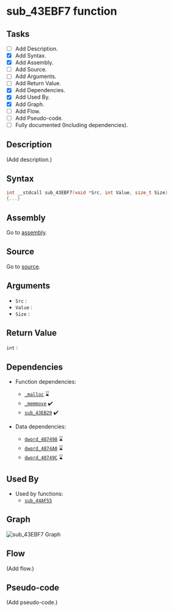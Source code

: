 # sub_43EBF7 function

## Tasks

- [ ] Add Description.
- [X] Add Syntax.
- [X] Add Assembly.
- [ ] Add Source.
- [ ] Add Arguments.
- [ ] Add Return Value.
- [X] Add Dependencies.
- [X] Add Used By.
- [X] Add Graph.
- [ ] Add Flow.
- [ ] Add Pseudo-code.
- [ ] Fully documented (Including dependencies).

## Description

(Add description.)

## Syntax

```c
int __stdcall sub_43EBF7(void *Src, int Value, size_t Size)
{...}
```

## Assembly

Go to [assembly](../asm/sub_43EBF7.asm).

## Source

Go to [source](../cc/sub_43EBF7.cc).

## Arguments

* `Src` : 
* `Value` : 
* `Size` : 

## Return Value

`int` : 

## Dependencies

* Function dependencies:
  * [`_malloc`](_malloc.md) ⌛
  * [`_memmove`](_memmove.md) ✔️
  * [`sub_43EB29`](sub_43EB29.md) ✔️


* Data dependencies:
  * [`dword_487498`](dword_487498.md) ⌛
  * [`dword_4874A0`](dword_4874A0.md) ⌛
  * [`dword_48749C`](dword_48749C.md) ⌛

## Used By

* Used by functions:
  * [`sub_44AF55`](../md/sub_44AF55.md)

## Graph

![sub_43EBF7 Graph](../svg/sub_43EBF7.svg "sub_43EBF7 Graph")

## Flow

(Add flow.)

## Pseudo-code

(Add pseudo-code.)
